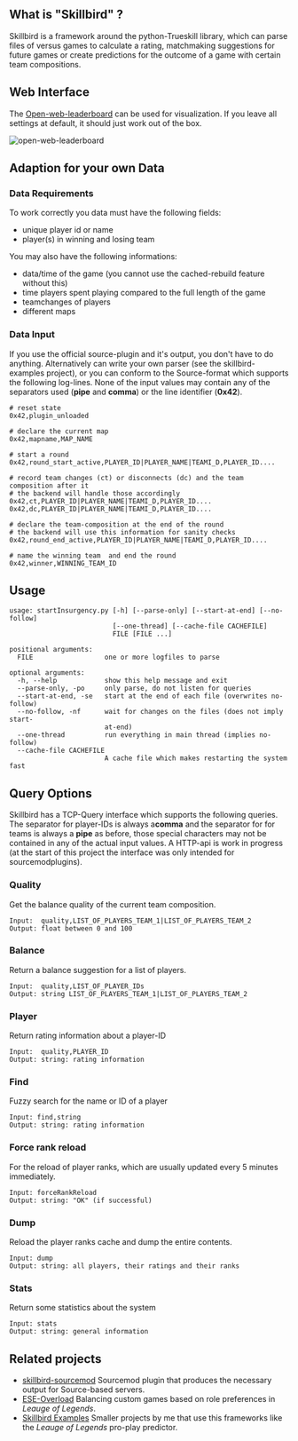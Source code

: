 ## What is "Skillbird" ?
Skillbird is a framework around the python-Trueskill library, which can parse files of versus games to calculate a rating, matchmaking suggestions for future games or create predictions for the outcome of a game with certain team compositions.

## Web Interface
The [Open-web-leaderboard](https://github.com/FAUSheppy/open-web-leaderboard) can be used for visualization. If you leave all settings at default, it should just work out of the box.

![open-web-leaderboard](https://media.atlantishq.de/leaderboard-github-picture.png)


## Adaption for your own Data
### Data Requirements
To work correctly you data must have the following fields:
- unique player id or name
- player(s) in winning and losing team

You may also have the following informations:
- data/time of the game (you cannot use the cached-rebuild feature without this)
- time players spent playing compared to the full length of the game
- teamchanges of players
- different maps

### Data Input
If you use the official source-plugin and it's output, you don't have to do anything. Alternatively can write your own parser (see the skillbird-examples project), or you can conform to the Source-format which supports the following log-lines. None of the input values may contain any of the separators used (**pipe** and **comma**) or the line identifier (**0x42**).

    # reset state
    0x42,plugin_unloaded
    
    # declare the current map
    0x42,mapname,MAP_NAME
    
    # start a round
    0x42,round_start_active,PLAYER_ID|PLAYER_NAME|TEAMI_D,PLAYER_ID....
    
    # record team changes (ct) or disconnects (dc) and the team composition after it
    # the backend will handle those accordingly
    0x42,ct,PLAYER_ID|PLAYER_NAME|TEAMI_D,PLAYER_ID....
    0x42,dc,PLAYER_ID|PLAYER_NAME|TEAMI_D,PLAYER_ID....

    # declare the team-composition at the end of the round
    # the backend will use this information for sanity checks
    0x42,round_end_active,PLAYER_ID|PLAYER_NAME|TEAMI_D,PLAYER_ID....
    
    # name the winning team  and end the round
    0x42,winner,WINNING_TEAM_ID

## Usage
    usage: startInsurgency.py [-h] [--parse-only] [--start-at-end] [--no-follow]
                              [--one-thread] [--cache-file CACHEFILE]
                              FILE [FILE ...]
    
    positional arguments:
      FILE                  one or more logfiles to parse
    
    optional arguments:
      -h, --help            show this help message and exit
      --parse-only, -po     only parse, do not listen for queries
      --start-at-end, -se   start at the end of each file (overwrites no-follow)
      --no-follow, -nf      wait for changes on the files (does not imply start-
                            at-end)
      --one-thread          run everything in main thread (implies no-follow)
      --cache-file CACHEFILE
                            A cache file which makes restarting the system fast

## Query Options
Skillbird has a TCP-Query interface which supports the following queries. The separator for player-IDs is always a**comma** and the separator for for teams is always a **pipe** as before, those special characters may not be contained in any of the actual input values. A HTTP-api is work in progress (at the start of this project the interface was only intended for sourcemodplugins).

### Quality
Get the balance quality of the current team composition.

    Input:  quality,LIST_OF_PLAYERS_TEAM_1|LIST_OF_PLAYERS_TEAM_2
    Output: float between 0 and 100

### Balance
Return a balance suggestion for a list of players.
    
    Input:  quality,LIST_OF_PLAYER_IDs
    Output: string LIST_OF_PLAYERS_TEAM_1|LIST_OF_PLAYERS_TEAM_2

### Player
Return rating information about a player-ID

    Input:  quality,PLAYER_ID
    Output: string: rating information
   

### Find
Fuzzy search for the name or ID of a player

    Input: find,string
    Output: string: rating information

### Force rank reload
For the reload of player ranks, which are usually updated every 5 minutes immediately.

    Input: forceRankReload
    Output: string: "OK" (if successful)

### Dump
Reload the player ranks cache and dump the entire contents.

    Input: dump
    Output: string: all players, their ratings and their ranks

### Stats
Return some statistics about the system

    Input: stats
    Output: string: general information

## Related projects
- [skillbird-sourcemod](https://gitlab.com/Sheppy_/skillbird-sourcemod) Sourcemod plugin that produces the necessary output for Source-based servers.
- [ESE-Overload](https://gitlab.com/Sheppy_/ese-overlord) Balancing custom games based on role preferences in *Leauge of Legends*.
- [Skillbird Examples](https://gitlab.com/Sheppy_/skillbird-examples) Smaller projects by me that use this frameworks like the *Leauge of Legends* pro-play predictor.
